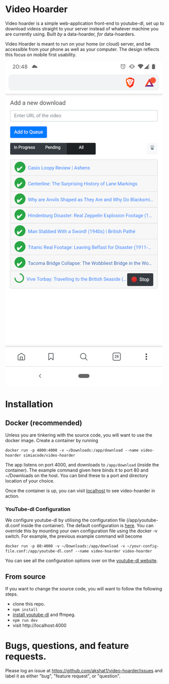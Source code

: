 # Video Hoarder

Video hoarder is a simple web-application front-end to youtube-dl, set up to download videos straight to your server instead of whatever machine you are currently using. Built _by_ a data-hoarder, _for_ data-hoarders.

Video Hoarder is meant to run on your home (or cloud) server, and be accessible from your phone as well as your computer. The design reflects this focus on mobile first usability.

![Screenshot on mobile device](./screenshots/latest.png)

# Installation

## Docker (recommended)

Unless you are tinkering with the source code, you will want to use the docker image. Create a container by running 

```
docker run -p 4000:4000 -v ~/Downloads:/app/download --name video-hoarder simiacode/video-hoarder
```

The app listens on port 4000, and downloads to `/app/download` (inside the container). The example command given here binds it to port 80 and ~/Downloads on the host. You can bind these to a port and directory location of your choice.

Once the container is up, you can visit [localhost](http://localhost) to see video-hoarder in action.

### YouTube-dl Configuration

We configure youtube-dl by utilising the configuration file (/app/youtube-dl.conf inside the container). The default configuration is [here](https://github.com/akshat1/video-hoarder/blob/release/youtube-dl.conf). You can override this by mounting your own configuration file using the docker -v switch. For example, the previous example command will become

```
docker run -p 80:4000 -v ~/Downloads:/app/download -v ~/your-config-file.conf:/app/youtube-dl.conf --name video-hoarder video-hoarder
```

You can see all the configuration options over on the [youtube-dl website](https://github.com/ytdl-org/youtube-dl/blob/master/README.md#configuration).

## From source

If you want to change the source code, you will want to follow the following steps.

- clone this repo.
- `npm install`
- [install youtube-dl](https://ytdl-org.github.io/youtube-dl/download.html) and ffmpeg.
- `npm run dev`
- visit http://localhost:4000

# Bugs, questions, and feature requests.

Please log an issue at https://github.com/akshat1/video-hoarder/issues and label it as either "bug", "feature request", or "question".
